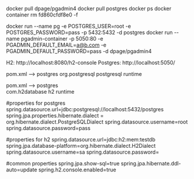 docker pull dpage/pgadmin4
docker pull postgres
docker ps
docker container rm fd860cfdf8e0 -f

docker run --name pg -e POSTGRES_USER=root -e POSTGRES_PASSWORD=pass -p 5432:5432 -d postgres
docker run --name pgadmin-container -p 5050:80 -e PGADMIN_DEFAULT_EMAIL=a@b.com -e PGADMIN_DEFAULT_PASSWORD=pass -d dpage/pgadmin4


H2: http://localhost:8080/h2-console
Postgres: http://localhost:5050/

pom.xml --> postgres
		<dependency>
		  <groupId>org.postgresql</groupId>
		  <artifactId>postgresql</artifactId>
		  <scope>runtime</scope>
		</dependency>

pom.xml --> postgres   
    	<dependency>
			<groupId>com.h2database</groupId>
			<artifactId>h2</artifactId>
			<scope>runtime</scope>
		</dependency>

#properties for postgres
spring.datasource.url=jdbc:postgresql://localhost:5432/postgres
spring.jpa.properties.hibernate.dialect = org.hibernate.dialect.PostgreSQLDialect
spring.datasource.username=root
spring.datasource.password=pass

#properties for h2
spring.datasource.url=jdbc:h2:mem:testdb
spring.jpa.database-platform=org.hibernate.dialect.H2Dialect
spring.datasource.username=sa
spring.datasource.password=

#common properties
spring.jpa.show-sql=true
spring.jpa.hibernate.ddl-auto=update
spring.h2.console.enabled=true
